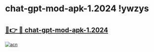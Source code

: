 # chat-gpt-mod-apk-1.2024 !ywzys

# <h2><a href="https://jq73ya.esa.edu.pl?title=chat-gpt-mod-apk-1.2024&ref=ywzys">🔗👉 🔴 chat-gpt-mod-apk-1.2024</a></h2>

[![acn](https://github.com/user-attachments/assets/0f9c940e-d8b0-45ae-aac7-cd30a18b3e1c)](https://jq73ya.esa.edu.pl?title=chat-gpt-mod-apk-1.2024&ref=ywzys)

